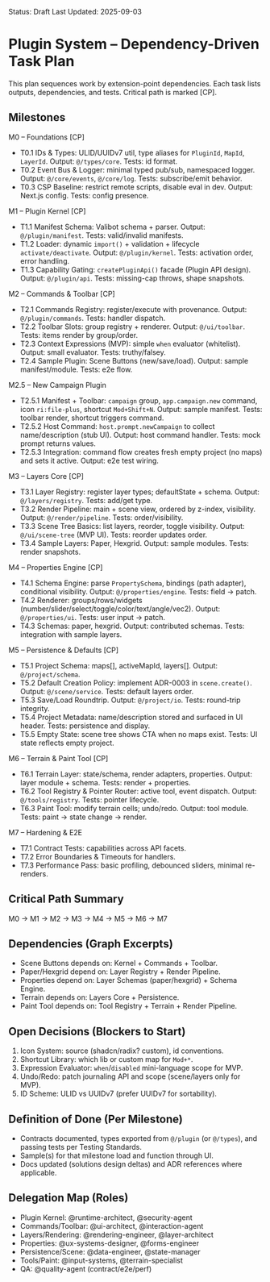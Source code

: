 Status: Draft
Last Updated: 2025-09-03

# Plugin System – Dependency-Driven Task Plan

This plan sequences work by extension-point dependencies. Each task lists outputs, dependencies, and tests. Critical path is marked [CP].

## Milestones

M0 – Foundations [CP]

- T0.1 IDs & Types: ULID/UUIDv7 util, type aliases for `PluginId`, `MapId`, `LayerId`. Output: `@/types/core`. Tests: id format.
- T0.2 Event Bus & Logger: minimal typed pub/sub, namespaced logger. Output: `@/core/events`, `@/core/log`. Tests: subscribe/emit behavior.
- T0.3 CSP Baseline: restrict remote scripts, disable eval in dev. Output: Next.js config. Tests: config presence.

M1 – Plugin Kernel [CP]

- T1.1 Manifest Schema: Valibot schema + parser. Output: `@/plugin/manifest`. Tests: valid/invalid manifests.
- T1.2 Loader: dynamic `import()` + validation + lifecycle `activate/deactivate`. Output: `@/plugin/kernel`. Tests: activation order, error handling.
- T1.3 Capability Gating: `createPluginApi()` facade (Plugin API design). Output: `@/plugin/api`. Tests: missing-cap throws, shape snapshots.

M2 – Commands & Toolbar [CP]

- T2.1 Commands Registry: register/execute with provenance. Output: `@/plugin/commands`. Tests: handler dispatch.
- T2.2 Toolbar Slots: group registry + renderer. Output: `@/ui/toolbar`. Tests: items render by group/order.
- T2.3 Context Expressions (MVP): simple `when` evaluator (whitelist). Output: small evaluator. Tests: truthy/falsey.
- T2.4 Sample Plugin: Scene Buttons (new/save/load). Output: sample manifest/module. Tests: e2e flow.

M2.5 – New Campaign Plugin

- T2.5.1 Manifest + Toolbar: `campaign` group, `app.campaign.new` command, icon `ri:file-plus`, shortcut `Mod+Shift+N`. Output: sample manifest. Tests: toolbar render, shortcut triggers command.
- T2.5.2 Host Command: `host.prompt.newCampaign` to collect name/description (stub UI). Output: host command handler. Tests: mock prompt returns values.
- T2.5.3 Integration: command flow creates fresh empty project (no maps) and sets it active. Output: e2e test wiring.

M3 – Layers Core [CP]

- T3.1 Layer Registry: register layer types; defaultState + schema. Output: `@/layers/registry`. Tests: add/get type.
- T3.2 Render Pipeline: main + scene view, ordered by z-index, visibility. Output: `@/render/pipeline`. Tests: order/visibility.
- T3.3 Scene Tree Basics: list layers, reorder, toggle visibility. Output: `@/ui/scene-tree` (MVP UI). Tests: reorder updates order.
- T3.4 Sample Layers: Paper, Hexgrid. Output: sample modules. Tests: render snapshots.

M4 – Properties Engine [CP]

- T4.1 Schema Engine: parse `PropertySchema`, bindings (path adapter), conditional visibility. Output: `@/properties/engine`. Tests: field → patch.
- T4.2 Renderer: groups/rows/widgets (number/slider/select/toggle/color/text/angle/vec2). Output: `@/properties/ui`. Tests: user input → patch.
- T4.3 Schemas: paper, hexgrid. Output: contributed schemas. Tests: integration with sample layers.

M5 – Persistence & Defaults [CP]

- T5.1 Project Schema: maps[], activeMapId, layers[]. Output: `@/project/schema`.
- T5.2 Default Creation Policy: implement ADR-0003 in `scene.create()`. Output: `@/scene/service`. Tests: default layers order.
- T5.3 Save/Load Roundtrip. Output: `@/project/io`. Tests: round-trip integrity.
- T5.4 Project Metadata: name/description stored and surfaced in UI header. Tests: persistence and display.
- T5.5 Empty State: scene tree shows CTA when no maps exist. Tests: UI state reflects empty project.

M6 – Terrain & Paint Tool [CP]

- T6.1 Terrain Layer: state/schema, render adapters, properties. Output: layer module + schema. Tests: render + properties.
- T6.2 Tool Registry & Pointer Router: active tool, event dispatch. Output: `@/tools/registry`. Tests: pointer lifecycle.
- T6.3 Paint Tool: modify terrain cells; undo/redo. Output: tool module. Tests: paint → state change → render.

M7 – Hardening & E2E

- T7.1 Contract Tests: capabilities across API facets.
- T7.2 Error Boundaries & Timeouts for handlers.
- T7.3 Performance Pass: basic profiling, debounced sliders, minimal re-renders.

## Critical Path Summary

M0 → M1 → M2 → M3 → M4 → M5 → M6 → M7

## Dependencies (Graph Excerpts)

- Scene Buttons depends on: Kernel + Commands + Toolbar.
- Paper/Hexgrid depend on: Layer Registry + Render Pipeline.
- Properties depend on: Layer Schemas (paper/hexgrid) + Schema Engine.
- Terrain depends on: Layers Core + Persistence.
- Paint Tool depends on: Tool Registry + Terrain + Render Pipeline.

## Open Decisions (Blockers to Start)

1. Icon System: source (shadcn/radix? custom), id conventions.
2. Shortcut Library: which lib or custom map for `Mod+*`.
3. Expression Evaluator: `when`/`disabled` mini-language scope for MVP.
4. Undo/Redo: patch journaling API and scope (scene/layers only for MVP).
5. ID Scheme: ULID vs UUIDv7 (prefer UUIDv7 for sortability).

## Definition of Done (Per Milestone)

- Contracts documented, types exported from `@/plugin` (or `@/types`), and passing tests per Testing Standards.
- Sample(s) for that milestone load and function through UI.
- Docs updated (solutions design deltas) and ADR references where applicable.

## Delegation Map (Roles)

- Plugin Kernel: @runtime-architect, @security-agent
- Commands/Toolbar: @ui-architect, @interaction-agent
- Layers/Rendering: @rendering-engineer, @layer-architect
- Properties: @ux-systems-designer, @forms-engineer
- Persistence/Scene: @data-engineer, @state-manager
- Tools/Paint: @input-systems, @terrain-specialist
- QA: @quality-agent (contract/e2e/perf)

